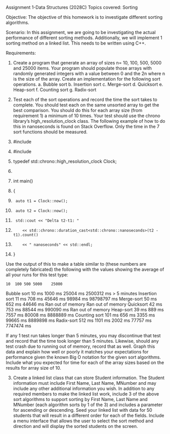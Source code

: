 Assignment 1-Data Structures (2028C)
Topics covered: Sorting
 

Objective:
The objective of this homework is to investigate different sorting algorithms.

Scenario:
In this assignment, we are going to be investigating the actual performance of different sorting methods.  Additionally, we will implement 1 sorting method on a linked list.  This needs to be written using C++.

Requirements:
1.	Create a program that generate an array of sizes n= 10, 100, 500, 5000 and 25000 items.  Your program should populate those arrays with randomly generated integers with a value between 0 and the 2n where n is the size of the array.  Create an implementation for the following sort operations.
a.	Bubble sort
b.	Insertion sort
c.	Merge-sort
d.	Quicksort
e.	Heap-sort
f.	Counting sort
g.	Radix-sort

2.	Test each of the sort operations and record the time the sort takes to complete.  You should test each on the same unsorted array to get the best comparison.  You should do this for each array size (from requirement 1) a minimum of 10 times.  Your test should use the chrono library’s high_resolution_clock class.  The following example of how to do this in nanoseconds is found on Stack Overflow.  Only the time in the 7 sort functions should be measured.

1.	#include <iostream>
2.	#include <chrono>
3.	typedef std::chrono::high_resolution_clock Clock;
4.	
5.	int main()
6.	{
7.	    auto t1 = Clock::now();
8.	    auto t2 = Clock::now();
9.	    std::cout << "Delta t2-t1: " 
10.	        << std::chrono::duration_cast<std::chrono::nanoseconds>(t2 - t1).count()
11.	        << " nanoseconds" << std::endl;
12.	}

Use the output of this to make a table similar to (these numbers are completely fabricated) the following with the values showing the average of all your runs for this test type:

	10	100	500	5000	25000
Bubble sort	10 ms	1000 ms	25004 ms	2500312 ms	> 5 minutes
Insertion sort	11 ms	708 ms	45646 ms	98984 ms	98798797 ms
Merge-sort	50 ms	652 ms	44646 ms	Ran out of memory	Ran out of memory
Quicksort	42 ms	753 ms	88544 ms	990090 ms	Ran out of memory
Heap-sort	39 ms	889 ms	7557 ms	80008 ms	8888889 ms
Counting sort	101 ms	656 ms	3355 ms	99665 ms	8889898 ms
Radix-sort	512 ms	1101 ms	2002 ms	77757 ms	7747474 ms

If any 1 test run takes longer than 5 minutes, you may discontinue that test and record that the time took longer than 5 minutes.  Likewise, should any test crash due to running out of memory, record that as well.  Graph this data and explain how well or poorly it matches your expectations for performance given the known Big O notation for the given sort algorithms.  Include what you expected for time for each of the array sizes based on the results for array size of 10.

3.	Create a linked list class that can store Student information.  The Student information must include First Name, Last Name, MNumber and may include any other additional information you wish.  In addition to any required members to make the linked list work, include 3 of the above sort algorithms to support sorting by First Name, Last Name and MNumber (each algorithm sorts by 1 of the 3) and includes a parameter for ascending or descending.  Seed your linked list with data for 50 students that will result in a different order for each of the fields.  Include a menu interface that allows the user to select the sort method and direction and will display the sorted students on the screen.

